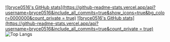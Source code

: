 [![bryce0516's GitHub stats](https://github-readme-stats.vercel.app/api?username=bryce0516&include_all_commits=true&show_icons=true&bg_color=0000000&count_private = true)](https://github.com/bryce0516/github-readme-stats)
[![bryce0516's GitHub stats](https://github-readme-stats.vercel.app/api?username=bryce0516&include_all_commits=true&count_private = true)](https://github.com/anuraghazra/github-readme-stats)
![Top Langs](https://github-readme-stats.vercel.app/api/top-langs/?username=bryce0516&layout=compact)
